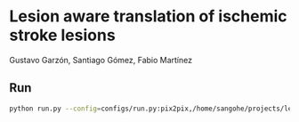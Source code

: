 # Lesion aware translation of ischemic stroke lesions

Gustavo Garzón, Santiago Gómez, Fabio Martínez

## Run

```bash
python run.py --config=configs/run.py:pix2pix,/home/sangohe/projects/lesion-aware-translation/data/APIS_synth-1_0_3_0_10_0_shuffled
```